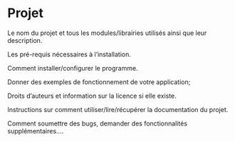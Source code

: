 # Projet
Le nom du projet et tous les modules/librairies utilisés ainsi que leur description.

 Les pré-requis nécessaires à l’installation.

 Comment installer/configurer le programme.

 Donner des exemples de fonctionnement de votre application;

 Droits d’auteurs et information sur la licence si elle existe.

 Instructions sur comment utiliser/lire/récupérer la documentation du projet.

 Comment soumettre des bugs, demander des fonctionnalités supplémentaires….
